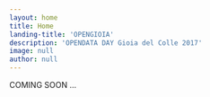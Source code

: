```yaml
---
layout: home
title: Home
landing-title: 'OPENGIOIA'
description: 'OPENDATA DAY Gioia del Colle 2017'
image: null
author: null
---
```


COMING SOON ...
